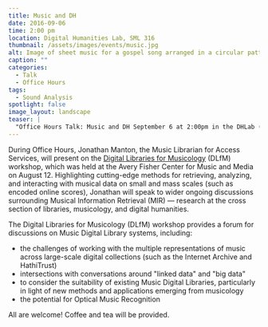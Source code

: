 ```yaml
---
title: Music and DH
date: 2016-09-06
time: 2:00 pm
location: Digital Humanities Lab, SML 316
thumbnail: /assets/images/events/music.jpg
alt: Image of sheet music for a gospel song arranged in a circular pattern on the page. The very center of the image shows special instructions for performance
caption: ""
categories:
  - Talk
  - Office Hours
tags:
  - Sound Analysis
spotlight: false
image_layout: landscape
teaser: |
  "Office Hours Talk: Music and DH September 6 at 2:00pm in the DHLab (SML 316) During Office Hours, Jonathan Manton, the Music Librarian for Access Services, will present on the Digital Libraries for..."
---
```

During Office Hours, Jonathan Manton, the Music Librarian for Access Services, will present on the <a href='http://www.transforming-musicology.org/dlfm2016/' target='_blank'>Digital Libraries for Musicology</a> (DLfM) workshop, which was held at the Avery Fisher Center for Music and Media on August 12. Highlighting cutting-edge methods for retrieving, analyzing, and interacting with musical data on small and mass scales (such as encoded online scores), Jonathan will speak to wider ongoing discussions surrounding Musical Information Retrieval (MIR) — research at the cross section of libraries, musicology, and digital humanities.

The Digital Libraries for Musicology (DLfM) workshop provides a forum for discussions on Music Digital Library systems, including:
 * the challenges of working with the multiple representations of music across large-scale digital collections (such as the Internet Archive and HathiTrust)
 * intersections with conversations around "linked data" and "big data"
 * to consider the suitability of existing Music Digital Libraries, particularly in light of new methods and applications emerging from musicology
 * the potential for Optical Music Recognition

All are welcome! Coffee and tea will be provided.
